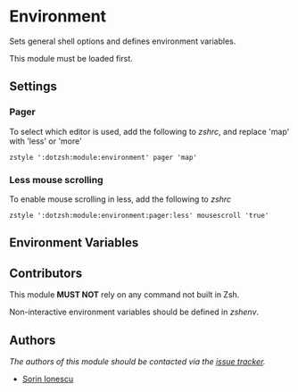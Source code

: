Environment
===========

Sets general shell options and defines environment variables.

This module must be loaded first.

Settings
--------

### Pager

To select which editor is used, add the following to *zshrc*, and replace 'map' with
'less' or 'more'

    zstyle ':dotzsh:module:environment' pager 'map'

### Less mouse scrolling

To enable mouse scrolling in less, add the following to *zshrc*

    zstyle ':dotzsh:module:environment:pager:less' mousescroll 'true'

Environment Variables
---------------------

Contributors
------------

This module **MUST NOT** rely on any command not built in Zsh.

Non-interactive environment variables should be defined in *zshenv*.

Authors
-------

*The authors of this module should be contacted via the [issue tracker][1].*

  - [Sorin Ionescu](https://github.com/sorin-ionescu)

[1]: https://github.com/dotphiles/dotzsh/issues

